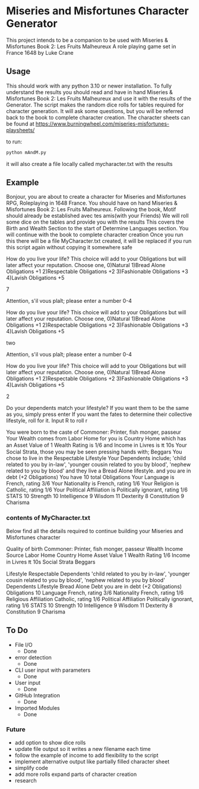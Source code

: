 # Miseries and Misfortunes Character Generator

This project intends to be a companion to be used with Miseries & Misfortunes Book 2: Les Fruits Malheureux
A role playing game set in France 1648 by Luke Crane


## Usage

This should work with any python 3.10 or newer installation.
To fully understand the results you should read and have in hand Miseries & Misfortunes Book 2: Les Fruits Malheureux and use it with the results of the Generator.
The script makes the random dice rolls for tables required for character generation. It will ask some questions, but you will be referred back to the book to complete character creation.
The character sheets can be found at https://www.burningwheel.com/miseries-misfortunes-playsheets/

to run:
```bash
python mAndM.py
```

it will also create a file locally called mycharacter.txt with the results



## Example



Bonjour, you are about to create a character for Miseries and Misfortunes RPG, Roleplaying in 1648 France.
You should have on hand Miseries & Misfortunes Book 2: Les Fruits Malheureux.
Following the book, Motif should already be established avec tes amis(with your Friends)
We will roll some dice on the tables and provide you with the results
This covers the Birth and Wealth Section to the start of Determine Languages section.
You will continue with the book to complete character creation
Once you run this there will be a file MyCharacter.txt created,
it will be replaced if you run this script again without copying it somewhere safe

How do you live your life? This choice will add to your Obligations but will later affect your reputation.
Choose one,
0)Natural
1)Bread Alone Obligations +1
2)Respectable Obligations +2
3)Fashionable Obligations +3
4)Lavish Obligations +5

7

Attention, s'il vous plaît; please enter a number 0-4

How do you live your life? This choice will add to your Obligations but will later affect your reputation.
Choose one,
0)Natural
1)Bread Alone Obligations +1
2)Respectable Obligations +2
3)Fashionable Obligations +3
4)Lavish Obligations +5

two

Attention, s'il vous plaît; please enter a number 0-4

How do you live your life? This choice will add to your Obligations but will later affect your reputation.
Choose one,
0)Natural
1)Bread Alone Obligations +1
2)Respectable Obligations +2
3)Fashionable Obligations +3
4)Lavish Obligations +5

2

Do your dependents match your lifestyle?
If you want them to be the same as you, simply press enter
If you want the fates to determine their collective lifestyle, roll for it. Input R to roll
r


You were born to the caste of Commoner: Printer, fish monger, passeur
Your Wealth comes from Labor
Home for you is Country Home  which has an Asset Value of 1
Wealth Rating is 1/6  and Income in Livres is ₶ 10s
Your Social Strata, those you may be seen pressing hands with; Beggars
 You chose to live in the Respectable Lifestyle
Your Dependents include; 'child related to you by in-law', 'younger cousin related to you by blood', 'nephew related to you by blood' and they live a Bread Alone lifestyle.
and you are in debt (+2 Obligations)
You have 10 total Obligations
Your Language is French, rating 3/6
Your Nationality is French, rating 1/6
Your Religion is Catholic, rating 1/6
Your Political Affiliation is Politically ignorant, rating 1/6
STATS
10      Strength
10      Intelligence
9       Wisdom
11      Dexterity
8       Constitution
9       Charisma

### contents of MyCharacter.txt

Below find all the details required to continue building your Miseries and Misfortunes character

Quality of birth	 Commoner: Printer, fish monger, passeur
Wealth Income Source 	 Labor
Home 	 Country Home 	Asset Value	 1 
Wealth Rating	 1/6 
Income in Livres	 ₶ 10s 
Social Strata	 Beggars
 
Lifestyle	 Respectable
Dependents	 'child related to you by in-law', 'younger cousin related to you by blood', 'nephew related to you by blood' 
Dependents Lifestyle	 Bread Alone
Debt	  you are in debt (+2 Obligations)
Obligations	 10 
Language	 French, rating 3/6 
Nationality 	 French, rating 1/6 
Religious Affiliation	 Catholic, rating 1/6 
Political Affiliation 	 Politically ignorant, rating 1/6 
STATS 
 10 	Strength 
 10 	Intelligence 
 9 	Wisdom 
 11 	Dexterity 
 8 	Constitution 
 9 	Charisma 



## To Do
- File I/O
    - Done
- error detection
    - Done
- CLI user input with parameters
    - Done
- User input
    - Done
- GitHub Integration
    - Done
- Imported Modules
    - Done

### Future
- add option to show dice rolls
- update file output so it writes a new filename each time 
- follow the example of income to add flexibility to the script 
- implement alternative output like partially filled character sheet
- simplify code
- add more rolls expand parts of character creation 
- research 
